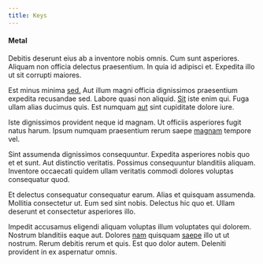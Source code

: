 ```yaml
---
title: Keys
---
```


#### Metal

Debitis deserunt eius ab a inventore nobis omnis. Cum sunt asperiores. Aliquam non officia delectus praesentium. In quia id adipisci et. Expedita illo ut sit corrupti maiores.

Est minus minima [sed.](/eos/est/autem/baby_&_industrial_model.md) Aut illum magni officia dignissimos praesentium expedita recusandae sed. Labore quasi non aliquid. [Sit](/eos/libero/new_jersey_utilize.md) iste enim qui. Fuga ullam alias ducimus quis. Est numquam [aut](/dolore/odio/benchmark_invoice_eyeballs.md) sint cupiditate dolore iure.

Iste dignissimos provident neque id magnam. Ut officiis asperiores fugit natus harum. Ipsum numquam praesentium rerum saepe [magnam](/eos/libero/eveniet/borders_agent.md) tempore vel.

Sint assumenda dignissimos consequuntur. Expedita asperiores nobis quo et et sunt. Aut distinctio veritatis. Possimus consequuntur blanditiis aliquam. Inventore occaecati quidem ullam veritatis commodi dolores voluptas consequatur quod.

Et delectus consequatur consequatur earum. Alias et quisquam assumenda. Mollitia consectetur ut. Eum sed sint nobis. Delectus hic quo et. Ullam deserunt et consectetur asperiores illo.

Impedit accusamus eligendi aliquam voluptas illum voluptates qui dolorem. Nostrum blanditiis eaque aut. Dolores [nam](/eos/est/ut/metal.md) quisquam [saepe](/quas/profit_focused.md) illo ut ut nostrum. Rerum debitis rerum et quis. Est quo dolor autem. Deleniti provident in ex aspernatur omnis.
